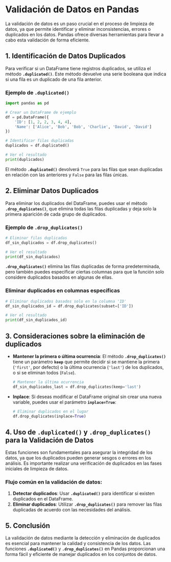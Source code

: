 # Validación de Datos en Pandas

La validación de datos es un paso crucial en el proceso de limpieza de datos, ya que permite identificar y eliminar inconsistencias, errores o duplicados en los datos. Pandas ofrece diversas herramientas para llevar a cabo esta validación de forma eficiente.

## **1. Identificación de Datos Duplicados**

Para verificar si un DataFrame tiene registros duplicados, se utiliza el método **`.duplicated()`**. Este método devuelve una serie booleana que indica si una fila es un duplicado de una fila anterior.

### Ejemplo de `.duplicated()`

```python
import pandas as pd

# Crear un DataFrame de ejemplo
df = pd.DataFrame({
    'ID': [1, 2, 2, 3, 4, 4],
    'Name': ['Alice', 'Bob', 'Bob', 'Charlie', 'David', 'David']
})

# Identificar filas duplicadas
duplicados = df.duplicated()

# Ver el resultado
print(duplicados)
```

El método **`.duplicated()`** devolverá `True` para las filas que sean duplicadas en relación con las anteriores y `False` para las filas únicas.

## **2. Eliminar Datos Duplicados**

Para eliminar los duplicados del DataFrame, puedes usar el método **`.drop_duplicates()`**, que elimina todas las filas duplicadas y deja solo la primera aparición de cada grupo de duplicados.

### Ejemplo de `.drop_duplicates()`

```python
# Eliminar filas duplicadas
df_sin_duplicados = df.drop_duplicates()

# Ver el resultado
print(df_sin_duplicados)
```

**`.drop_duplicates()`** elimina las filas duplicadas de forma predeterminada, pero también puedes especificar ciertas columnas para que la función solo considere duplicados basados en algunas de ellas.

### Eliminar duplicados en columnas específicas

```python
# Eliminar duplicados basados solo en la columna 'ID'
df_sin_duplicados_id = df.drop_duplicates(subset=['ID'])

# Ver el resultado
print(df_sin_duplicados_id)
```

## **3. Consideraciones sobre la eliminación de duplicados**

- **Mantener la primera o última ocurrencia**: El método **`.drop_duplicates()`** tiene un parámetro **`keep`** que permite decidir si se mantiene la primera (`'first'`, por defecto) o la última ocurrencia (`'last'`) de los duplicados, o si se eliminan todos (`False`).
  
  ```python
  # Mantener la última ocurrencia
  df_sin_duplicados_last = df.drop_duplicates(keep='last')
  ```

- **Inplace**: Si deseas modificar el DataFrame original sin crear una nueva variable, puedes usar el parámetro **`inplace=True`**:

  ```python
  # Eliminar duplicados en el lugar
  df.drop_duplicates(inplace=True)
  ```

## **4. Uso de `.duplicated()` y `.drop_duplicates()` para la Validación de Datos**

Estas funciones son fundamentales para asegurar la integridad de los datos, ya que los duplicados pueden generar sesgos o errores en los análisis. Es importante realizar una verificación de duplicados en las fases iniciales de limpieza de datos.

### Flujo común en la validación de datos:

1. **Detectar duplicados**: Usar **`.duplicated()`** para identificar si existen duplicados en el DataFrame.
2. **Eliminar duplicados**: Utilizar **`.drop_duplicates()`** para remover las filas duplicadas de acuerdo con las necesidades del análisis.

## **5. Conclusión**

La validación de datos mediante la detección y eliminación de duplicados es esencial para mantener la calidad y consistencia de los datos. Las funciones **`.duplicated()`** y **`.drop_duplicates()`** en Pandas proporcionan una forma fácil y eficiente de manejar duplicados en los conjuntos de datos.
